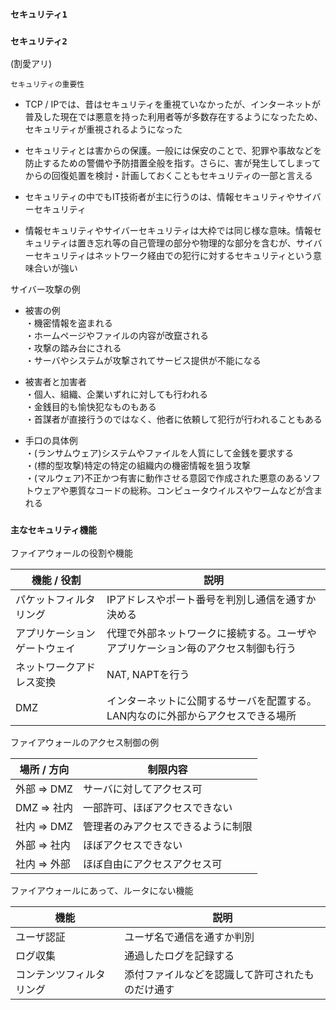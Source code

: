 ### `セキュリティ1`
### `セキュリティ2`
(割愛アリ)

`セキュリティの重要性`

- TCP / IPでは、昔はセキュリティを重視ていなかったが、インターネットが普及した現在では悪意を持った利用者等が多数存在するようになったため、セキュリティが重視されるようになった

- セキュリティとは害からの保護。一般には保安のことで、犯罪や事故などを防止するための警備や予防措置全般を指す。さらに、害が発生してしまってからの回復処置を検討・計画しておくこともセキュリティの一部と言える

- セキュリティの中でもIT技術者が主に行うのは、情報セキュリティやサイバーセキュリティ

- 情報セキュリティやサイバーセキュリティは大枠では同じ様な意味。情報セキュリティは置き忘れ等の自己管理の部分や物理的な部分を含むが、サイバーセキュリティはネットワーク経由での犯行に対するセキュリティという意味合いが強い

サイバー攻撃の例

- 被害の例  
・機密情報を盗まれる  
・ホームページやファイルの内容が改竄される  
・攻撃の踏み台にされる  
・サーバやシステムが攻撃されてサービス提供が不能になる

- 被害者と加害者  
・個人、組織、企業いずれに対しても行われる  
・金銭目的も愉快犯なものもある  
・首謀者が直接行うのではなく、他者に依頼して犯行が行われることもある

- 手口の具体例  
・(ランサムウェア)システムやファイルを人質にして金銭を要求する  
・(標的型攻撃)特定の特定の組織内の機密情報を狙う攻撃  
・(マルウェア)不正かつ有害に動作させる意図で作成された悪意のあるソフトウェアや悪質なコードの総称。コンピュータウイルスやワームなどが含まれる

### `主なセキュリティ機能`

ファイアウォールの役割や機能

|機能 / 役割|説明|
|----------|---|
|パケットフィルタリング|IPアドレスやポート番号を判別し通信を通すか決める|
|アプリケーションゲートウェイ|代理で外部ネットワークに接続する。ユーザやアプリケーション毎のアクセス制御も行う|
|ネットワークアドレス変換|NAT, NAPTを行う|
|DMZ|インターネットに公開するサーバを配置する。LAN内なのに外部からアクセスできる場所|

ファイアウォールのアクセス制御の例

|場所 / 方向|制限内容|
|----------|------|
|外部 => DMZ|サーバに対してアクセス可|
|DMZ => 社内|一部許可、ほぼアクセスできない|
|社内 => DMZ|管理者のみアクセスできるように制限|
|外部 => 社内|ほぼアクセスできない|
|社内 => 外部|ほぼ自由にアクセスアクセス可|

ファイアウォールにあって、ルータにない機能

|機能|説明|
|---|----|
|ユーザ認証|ユーザ名で通信を通すか判別|
|ログ収集|通過したログを記録する|
|コンテンツフィルタリング|添付ファイルなどを認識して許可されたものだけ通す|
